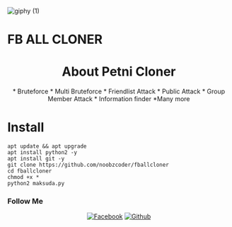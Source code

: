 
![giphy (1)](https://user-images.githubusercontent.com/76752507/103382929-1563e300-4b1b-11eb-9ab4-02403e2113a0.gif)

# FB ALL CLONER
<h1 align="center">
  About Petni Cloner
</h1>
</div>
<p align="center">
 * Bruteforce
 * Multi Bruteforce
 * Friendlist Attack
 * Public Attack
 * Group Member Attack
 * Information finder
 *Many more




 # Install 
  ```
  apt update && apt upgrade 
  apt install python2 -y
  apt install git -y
  git clone https://github.com/noobzcoder/fballcloner
  cd fballcloner
  chmod +x *
  python2 maksuda.py
  ```
 
### Follow Me ###
<p align="center">
<a href="https://fb.com/100270428688672"><img title="Facebook" src="https://img.shields.io/badge/Facebook-NoobZ-red?style=for-the-badge&logo=facebook"></a>
<a href="https://github.com/noobzcoder"><img title="Github" src="https://img.shields.io/badge/Github-noobz--coder-blue?style=for-the-badge&logo=github"></a>

